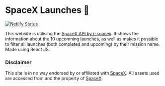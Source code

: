 # SpaceX Launches :rocket:

[![Netlify Status](https://api.netlify.com/api/v1/badges/c7243c4c-df76-418d-9788-e4ab5af80d27/deploy-status)](https://app.netlify.com/sites/elegant-pike-998204/deploys)

This website is utilising the [SpaceX API by r-spacex](https://github.com/r-spacex/SpaceX-API). It shows the information
about the 10 upcomning launches, as well as makes it possible to filter all launches (both completed and upcoming) by their mission name.
Made using React JS.

### Disclaimer

This site is in no way endorsed by or affiliated with [SpaceX](http://spacex.com). 
All assets used are accessed from and the property of [SpaceX](http://spacex.com).
